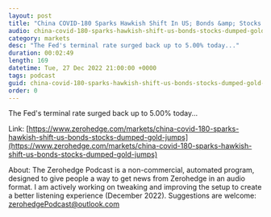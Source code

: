 ```yaml
---
layout: post
title: "China COVID-180 Sparks Hawkish Shift In US; Bonds &amp; Stocks Dumped, Gold Jumps"
audio: china-covid-180-sparks-hawkish-shift-us-bonds-stocks-dumped-gold-jumps-0
category: markets
desc: "The Fed's terminal rate surged back up to 5.00% today..."
duration: 00:02:49
length: 169
datetime: Tue, 27 Dec 2022 21:00:00 +0000
tags: podcast
guid: china-covid-180-sparks-hawkish-shift-us-bonds-stocks-dumped-gold-jumps-0
order: 0
---
```

The Fed's terminal rate surged back up to 5.00% today...

Link: [https://www.zerohedge.com/markets/china-covid-180-sparks-hawkish-shift-us-bonds-stocks-dumped-gold-jumps](https://www.zerohedge.com/markets/china-covid-180-sparks-hawkish-shift-us-bonds-stocks-dumped-gold-jumps)

About: The Zerohedge Podcast is a non-commercial, automated program, designed to give people a way to get news from Zerohedge in an audio format.  I am actively working on tweaking and improving the setup to create a better listening experience (December 2022).  Suggestions are welcome: [zerohedgePodcast@outlook.com](mailto:zerohedgePodcast@outlook.com)